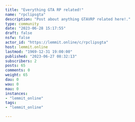 ```yaml
---
title: "Everything GTA RP related!" 
name: "rpclipsgta"
description: "Post about anything GTAVRP related here!."
type: community
date: "2023-06-28 15:17:55"
draft: false
nsfw: false
actor_id: "https://lemmit.online/c/rpclipsgta"
host: lemmit.online
lastmod: "1969-12-31 19:00:00"
published: "2023-06-27 08:32:13"
subscribers: 2
posts: 65
comments: 0
weight: 65
dau: 0
wau: 0
mau: 0
instances:
- "lemmit_online"
tags: 
- "lemmit_online"

---
```

